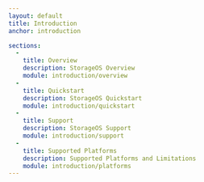 ```yaml
---
layout: default
title: Introduction
anchor: introduction

sections:
  -
    title: Overview
    description: StorageOS Overview
    module: introduction/overview
  -
    title: Quickstart
    description: StorageOS Quickstart
    module: introduction/quickstart
  -
    title: Support
    description: StorageOS Support
    module: introduction/support
  -
    title: Supported Platforms
    description: Supported Platforms and Limitations
    module: introduction/platforms
---
```

